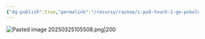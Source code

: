 ```yaml
---
{"dg-publish":true,"permalink":"/resursy/raznoe/i-pod-touch-1-go-pokoleniya/","tags":["Apple"]}
---
```


![Pasted image 20250325105508.png|200](/img/user/%D0%90%D1%80%D1%85%D0%B8%D0%B2/%D0%9A%D1%8D%D1%88/Pasted%20image%2020250325105508.png)